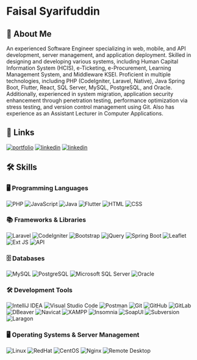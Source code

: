 # Faisal Syarifuddin

## 🚀 About Me
An experienced Software Engineer specializing in web, mobile, and API development, server management, and application deployment. Skilled in designing and developing various systems, including Human Capital Information System (HCIS), e-Ticketing, e-Procurement, Learning Management System, and Middleware KSEI. Proficient in multiple technologies, including PHP (CodeIgniter, Laravel, Native), Java Spring Boot, Flutter, React, SQL Server, MySQL, PostgreSQL, and Oracle.
Additionally, experienced in system migration, application security enhancement through penetration testing, performance optimization via stress testing, and version control management using Git. Also has experience as an Assistant Lecturer in Computer Applications.


## 🔗 Links
[![portfolio](https://img.shields.io/badge/my_portfolio-000?style=for-the-badge&logo=ko-fi&logoColor=white)]([https://faisalsyarifuddin.my.canva.site/](https://www.canva.com/design/DAGg7ty9le0/tmM_elZMP9V9naVd0ssB3A/view?utm_content=DAGg7ty9le0&utm_campaign=designshare&utm_medium=link2&utm_source=uniquelinks&utlId=h1e47a12e69))  [![linkedin](https://img.shields.io/badge/linkedin-0A66C2?style=for-the-badge&logo=linkedin&logoColor=white)](https://www.linkedin.com/in/faisal-syarifuddin/)  [![linkedin](https://img.shields.io/badge/Instagram-E4405F?style=for-the-badge&logo=instagram&logoColor=white)](https://www.instagram.com/_faisalsyarifuddin/)


## 🛠 Skills
### 🖥️ Programming Languages  
![PHP](https://img.shields.io/badge/PHP-777BB4?style=for-the-badge&logo=php&logoColor=white)  ![JavaScript](https://img.shields.io/badge/JavaScript-F7DF1E?style=for-the-badge&logo=javascript&logoColor=black)  ![Java](https://img.shields.io/badge/Java-ED8B00?style=for-the-badge&logo=java&logoColor=white)  ![Flutter](https://img.shields.io/badge/Flutter-02569B?style=for-the-badge&logo=flutter&logoColor=white)  ![HTML](https://img.shields.io/badge/HTML5-E34F26?style=for-the-badge&logo=html5&logoColor=white)  ![CSS](https://img.shields.io/badge/CSS3-1572B6?style=for-the-badge&logo=css3&logoColor=white)  

### 📚 Frameworks & Libraries  
![Laravel](https://img.shields.io/badge/Laravel-FF2D20?style=for-the-badge&logo=laravel&logoColor=white)  ![CodeIgniter](https://img.shields.io/badge/CodeIgniter-EF4223?style=for-the-badge&logo=codeigniter&logoColor=white)  ![Bootstrap](https://img.shields.io/badge/Bootstrap-7952B3?style=for-the-badge&logo=bootstrap&logoColor=white)  ![jQuery](https://img.shields.io/badge/jQuery-0769AD?style=for-the-badge&logo=jquery&logoColor=white)  ![Spring Boot](https://img.shields.io/badge/Spring_Boot-6DB33F?style=for-the-badge&logo=spring-boot&logoColor=white)  ![Leaflet](https://img.shields.io/badge/Leaflet-199900?style=for-the-badge&logo=leaflet&logoColor=white)  ![Ext JS](https://img.shields.io/badge/Ext%20JS-0865A6?style=for-the-badge&logo=sencha&logoColor=white)  ![API](https://img.shields.io/badge/API-005571?style=for-the-badge&logo=fastapi&logoColor=white)  

### 🗄️ Databases  
![MySQL](https://img.shields.io/badge/MySQL-4479A1?style=for-the-badge&logo=mysql&logoColor=white)  ![PostgreSQL](https://img.shields.io/badge/PostgreSQL-4169E1?style=for-the-badge&logo=postgresql&logoColor=white)  ![Microsoft SQL Server](https://img.shields.io/badge/Microsoft_SQL_Server-CC2927?style=for-the-badge&logo=microsoft-sql-server&logoColor=white)  ![Oracle](https://img.shields.io/badge/Oracle-F80000?style=for-the-badge&logo=oracle&logoColor=white)  

### 🛠 Development Tools  
![IntelliJ IDEA](https://img.shields.io/badge/IntelliJ_IDEA-000000.svg?style=for-the-badge&logo=intellij-idea&logoColor=white)  ![Visual Studio Code](https://img.shields.io/badge/VS_Code-007ACC?style=for-the-badge&logo=visual-studio-code&logoColor=white)  ![Postman](https://img.shields.io/badge/Postman-FF6C37?style=for-the-badge&logo=postman&logoColor=white)  ![Git](https://img.shields.io/badge/Git-F05032?style=for-the-badge&logo=git&logoColor=white)  ![GitHub](https://img.shields.io/badge/GitHub-181717?style=for-the-badge&logo=github&logoColor=white)  ![GitLab](https://img.shields.io/badge/GitLab-FC6D26?style=for-the-badge&logo=gitlab&logoColor=white)  ![DBeaver](https://img.shields.io/badge/DBeaver-372923?style=for-the-badge&logo=dbeaver&logoColor=white)  ![Navicat](https://img.shields.io/badge/Navicat-199900?style=for-the-badge&logo=navicat&logoColor=white)  ![XAMPP](https://img.shields.io/badge/XAMPP-FB7A24?style=for-the-badge&logo=xampp&logoColor=white)  ![Insomnia](https://img.shields.io/badge/Insomnia-4000BF?style=for-the-badge&logo=insomnia&logoColor=white)  ![SoapUI](https://img.shields.io/badge/SoapUI-6CB52D?style=for-the-badge&logo=soapui&logoColor=white)  ![Subversion](https://img.shields.io/badge/Subversion-809CC9?style=for-the-badge&logo=subversion&logoColor=white)  ![Laragon](https://img.shields.io/badge/Laragon-0E83CD?style=for-the-badge&logo=laragon&logoColor=white)  

### 🖥️ Operating Systems & Server Management  
![Linux](https://img.shields.io/badge/Linux-FCC624?style=for-the-badge&logo=linux&logoColor=black)  ![RedHat](https://img.shields.io/badge/RedHat-EE0000?style=for-the-badge&logo=red-hat&logoColor=white)  ![CentOS](https://img.shields.io/badge/CentOS-262577?style=for-the-badge&logo=centos&logoColor=white)  ![Nginx](https://img.shields.io/badge/Nginx-009639?style=for-the-badge&logo=nginx&logoColor=white)  ![Remote Desktop](https://img.shields.io/badge/Remote_Desktop-0078D6?style=for-the-badge&logo=microsoft&logoColor=white)
